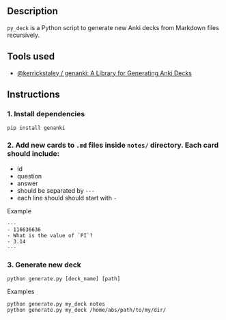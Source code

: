 ## Description

`py_deck` is a Python script to generate new Anki decks from Markdown files recursively.

## Tools used

* [@kerrickstaley / genanki: A Library for Generating Anki Decks](https://github.com/kerrickstaley/genanki)

## Instructions 

### 1. Install dependencies 
```
pip install genanki 
```

### 2. Add new cards to `.md` files inside `notes/` directory. Each card should include:
  * id
  * question 
  * answer
  * should be separated by `---`
  * each line should should start with `-`

Example 
```
---
- 116636636
- What is the value of `PI`?
- 3.14
---
```

### 3. Generate new deck

```
python generate.py [deck_name] [path]
```
Examples
```
python generate.py my_deck notes
python generate.py my_deck /home/abs/path/to/my/dir/
```